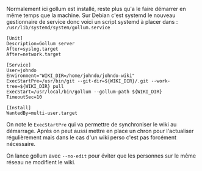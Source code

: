 Normalement ici gollum est installé, reste plus qu'a le faire démarrer en même temps que la machine. Sur Debian c'est 
systemd le nouveau gestionnaire de service donc voici un script systemd à placer dans :
`/usr/lib/systemd/system/gollum.service`

~~~
[Unit]
Description=Gollum server
After=syslog.target
After=network.target

[Service]
User=johndo
Environment="WIKI_DIR=/home/johndo/johndo-wiki"
ExecStartPre=/usr/bin/git --git-dir=${WIKI_DIR}/.git --work-tree=${WIKI_DIR} pull
ExecStart=/usr/local/bin/gollum --gollum-path ${WIKI_DIR}
TimeoutSec=10

[Install]
WantedBy=multi-user.target
~~~

On note le `ExecStartPre` qui va permettre de synchroniser le wiki au démarrage. Après on peut aussi mettre en place un
chron pour l'actualiser régulièrement mais dans le cas d'un wiki perso c'est pas forcément nécessaire.

On lance gollum avec `--no-edit` pour éviter que les personnes sur le même réseau ne modifient le wiki.

<!-- --- tags: tools, gollum -->